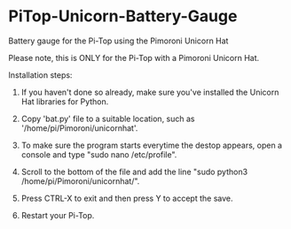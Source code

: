 # PiTop-Unicorn-Battery-Gauge
Battery gauge for the Pi-Top using the Pimoroni Unicorn Hat

Please note, this is ONLY for the Pi-Top with a Pimoroni Unicorn Hat.

Installation steps:

1. If you haven't done so already, make sure you've installed the Unicorn Hat libraries for Python.

2. Copy 'bat.py' file to a suitable location, such as '/home/pi/Pimoroni/unicornhat'.
 
3. To make sure the program starts everytime the destop appears, open a console and type "sudo nano /etc/profile".

4. Scroll to the bottom of the file and add the line "sudo python3 /home/pi/Pimoroni/unicornhat/".

5. Press CTRL-X to exit and then press Y to accept the save.

6. Restart your Pi-Top.
